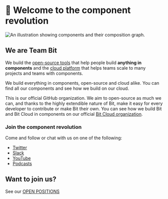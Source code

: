 # 👋 Welcome to the component revolution

![An illustration showing components and their composition graph.](https://storage.googleapis.com/bit-docs/build%20in%20components.png)

## We are **Team Bit**

We build the [open-source tools](https://github.com/teambit/bit) that help people build **anything in components** and the [cloud platform](https://bit.dev/) that helps teams scale to many projects and teams with components.  

We build everything in components, open-source and cloud alike. You can find all our components and see how we build on our cloud.  

This is our official GitHub organization. We aim to open-source as much we can, and thanks to the highly extendible nature of Bit, make it easy for every developer to contribute or make Bit their own. You can see how we build Bit and Bit Cloud in components on our official [Bit Cloud organization](https://bit.dev/teambit).

### Join the component revolution

Come and follow or chat with us on one of the following:

- [Twitter](https://twitter.com/bitdev_)
- [Slack](https://join.slack.com/t/bit-dev-community/shared_invite/zt-o2tim18y-UzwOCFdTafmFKEqm2tXE4w)
- [YouTube](https://www.youtube.com/channel/UCuNkM3qIO79Q3-VrkcDiXfw)
- [Podcasts](https://harmony-docs.bit.dev/resources/podcasts)

## Want to join us?

See our [OPEN POSITIONS](https://bit.breezy.hr/)

